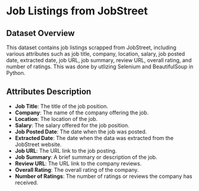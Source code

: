 # Job Listings from JobStreet

## Dataset Overview

This dataset contains job listings scrapped from JobStreet, including various attributes such as job title, company, location, salary, job posted date, extracted date, job URL, job summary, review URL, overall rating, and number of ratings. This was done by utlizing  Selenium and BeautifulSoup in Python.

## Attributes Description

- **Job Title**: The title of the job position.
- **Company**: The name of the company offering the job.
- **Location**: The location of the job.
- **Salary**: The salary offered for the job position.
- **Job Posted Date**: The date when the job was posted.
- **Extracted Date**: The date when the data was extracted from the JobStreet website.
- **Job URL**: The URL link to the job posting.
- **Job Summary**: A brief summary or description of the job.
- **Review URL**: The URL link to the company reviews.
- **Overall Rating**: The overall rating of the company.
- **Number of Ratings**: The number of ratings or reviews the company has received.

